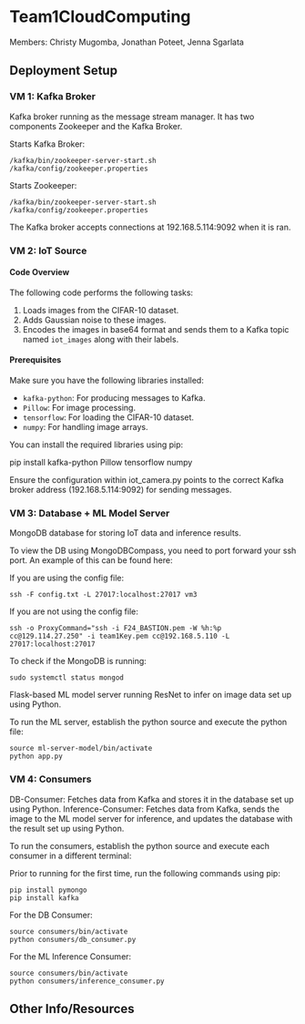 # Team1CloudComputing

Members: Christy Mugomba, Jonathan Poteet, Jenna Sgarlata

## Deployment Setup

### VM 1: Kafka Broker
Kafka broker running as the message stream manager. It has two components Zookeeper and the Kafka Broker. 

Starts Kafka Broker: 
    
    /kafka/bin/zookeeper-server-start.sh /kafka/config/zookeeper.properties

Starts Zookeeper:

    /kafka/bin/zookeeper-server-start.sh /kafka/config/zookeeper.properties

The Kafka broker accepts connections at 192.168.5.114:9092 when it is ran.
### VM 2: IoT Source

#### Code Overview

The following code performs the following tasks:
1. Loads images from the CIFAR-10 dataset.
2. Adds Gaussian noise to these images.
3. Encodes the images in base64 format and sends them to a Kafka topic named `iot_images` along with their labels.

#### Prerequisites

Make sure you have the following libraries installed:

- `kafka-python`: For producing messages to Kafka.
- `Pillow`: For image processing.
- `tensorflow`: For loading the CIFAR-10 dataset.
- `numpy`: For handling image arrays.

You can install the required libraries using pip:

pip install kafka-python Pillow tensorflow numpy

Ensure the configuration within iot_camera.py points to the correct Kafka broker address (192.168.5.114:9092) for sending messages.

### VM 3: Database + ML Model Server
MongoDB database for storing IoT data and inference results.

To view the DB using MongoDBCompass, you need to port forward your ssh port. An example of this can be found here:

If you are using the config file:

    ssh -F config.txt -L 27017:localhost:27017 vm3

If you are not using the config file:

    ssh -o ProxyCommand="ssh -i F24_BASTION.pem -W %h:%p cc@129.114.27.250" -i team1Key.pem cc@192.168.5.110 -L 27017:localhost:27017

To check if the MongoDB is running:

    sudo systemctl status mongod

Flask-based ML model server running ResNet to infer on image data set up using Python.

To run the ML server, establish the python source and execute the python file:

    source ml-server-model/bin/activate
    python app.py
### VM 4: Consumers
DB-Consumer: Fetches data from Kafka and stores it in the database set up using Python.
Inference-Consumer: Fetches data from Kafka, sends the image to the ML model server for inference, and updates the database with the result set up using Python.

To run the consumers, establish the python source and execute each consumer in a different terminal:

Prior to running for the first time, run the following commands using pip:

    pip install pymongo
    pip install kafka

For the DB Consumer:

    source consumers/bin/activate
    python consumers/db_consumer.py

For the ML Inference Consumer:

    source consumers/bin/activate
    python consumers/inference_consumer.py

## Other Info/Resources
